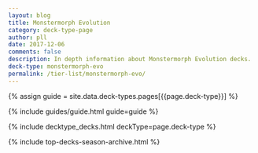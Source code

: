 ```yaml
---
layout: blog
title: Monstermorph Evolution
category: deck-type-page
author: pll
date: 2017-12-06
comments: false
description: In depth information about Monstermorph Evolution decks.
deck-type: monstermorph-evo
permalink: /tier-list/monstermorph-evo/ 
---
```


{% assign guide = site.data.deck-types.pages[{{page.deck-type}}] %}

{% include guides/guide.html guide=guide %}

{% include decktype_decks.html deckType=page.deck-type %}

{% include top-decks-season-archive.html %}